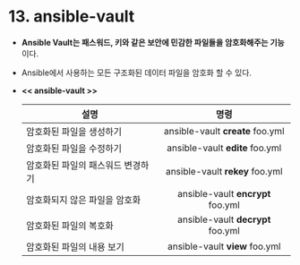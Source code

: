 # 13. ansible-vault

- **Ansible Vault는 패스워드, 키와 같은 보안에 민감한 파일들을 암호화해주는 기능**이다.

- Ansible에서 사용하는 모든 구조화된 데이터 파일을 암호화 할 수 있다.

- **<< ansible-vault >>**

    |설명|명령|
    |----|:-----------:|
    |암호화된 파일을 생성하기|ansible-vault **create** foo.yml|
    |암호화된 파일을 수정하기|ansible-vault **edite** foo.yml|
    |암호화된 파일의 패스워드 변경하기|ansible-vault **rekey** foo.yml|
    |암호화되지 않은 파일을 암호화|ansible-vault **encrypt** foo.yml|
    |암호화된 파일의 복호화|ansible-vault **decrypt** foo.yml|
    |암호화된 파일의 내용 보기|ansible-vault **view** foo.yml|